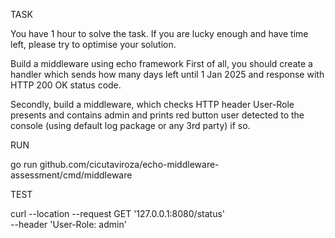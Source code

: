TASK

You have 1 hour to solve the task. If you are lucky enough and have time left, please try to optimise your solution.

Build a middleware using echo framework
First of all, you should create a handler which sends how many days left until 1 Jan 2025 and response with HTTP 200 OK status code.

Secondly, build a middleware, which checks HTTP header User-Role presents and contains admin and prints red button user detected to the console (using default log package or any 3rd party) if so.

RUN

go run github.com/cicutaviroza/echo-middleware-assessment/cmd/middleware

TEST

curl --location --request GET '127.0.0.1:8080/status' \
--header 'User-Role: admin'
